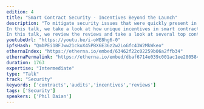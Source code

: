 ```yaml
---
edition: 4
title: "Smart Contract Security - Incentives Beyond the Launch"
description: "To mitigate security issues that were quickly present in the deployment of smart contracts, the community has turned to a wide variety of security techniques.  Standard when deploying new contracts is manual review by an externally contracted company/individual.  In many ways this has been a success, reducing the number of observed security incidents.
In this talk, we take a look at how unique incentives in smart contracts affect the process of securing them. For example, smart contracts are often non-upgradeable: enshrinement at release time encourages security processes that end after the deployment of the contract, leaving blind spots in long-term  security guarantees against evolving threats.  Pressure to ship often leaves critical security guarantees out-of-scope of external reviews, and auditor incentives tend away from detailed or fundamental criticisms of contracts' protocols.
In this talk, we review the reviews and take a look at several top contracts in the ecosystem: what are the provided guarantees, who were they reviewed by, and what is missing?  How do these guarantees compare to guarantees provided users in systems outside the smart contract ecosystem?  And how can we most effectively deploy the immense talent coming into the community towards more secure, more usable systems for end-users?"
youtubeUrl: "https://youtu.be/i-oWE8hg6-0"
ipfsHash: "QmbPEi1BFJww21ckuX45PBX6E36z2w2LoGfc43W2MkWkeo"
ethernaIndex: "https://etherna.io/embed/63462f22c02259b06a2ffb34"
ethernaPermalink: "https://etherna.io/embed/dbaf6714e039c001ac1ee28058452e0ed1f06dedba9a251a4b42c02012c29456"
duration: 1763
expertise: "Intermediate"
type: "Talk"
track: "Security"
keywords: ['contracts','audits','incentives','reviews']
tags: ['Security']
speakers: ['Phil Daian']
---
```

